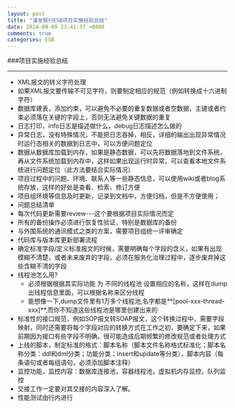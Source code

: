 ```yaml
---
layout: post
title: "浦发银行ESB项目实施经验总结"
date: 2014-09-09 23:41:37 +0800
comments: true
categories: ESB
---
```

###项目实施经验总结
***
* XML报文的转义字符处理
* 如果XML报文要传输不可见字符，则要制定相应的规范（例如转换成十六进制字符）
* 数据库建表，添加约束，可以避免不必要的重复数据或者空数据，主键或者约束必须落在关键的字段上，否则无法避免关键数据的重复
* 日志打印，info日志是描述做什么，debug日志描述怎么做的
* 异常日志，没有特殊情况，不能把日志吞掉，相反，详细的输出出现异常情况时运行态相关的数据到日志中，可以方便问题定位
* 数据从数据库加载到内存，如果是静态数据，可以先将数据落地到文件系统，再从文件系统加载到内存中，这样如果出现运行时异常，可以查看本地文件系统进行问题定位（此方法要结合实际情况）
* 项目过程中的问题、环境、联系人等一些静态信息，可以使用wiki或者blog系统存放，这样的好处是查看、检索、修订方便
* 项目组环境等信息及时更新，记录到文档中，方便归档，但是不方便使用；
* 问题总结清单
* 每次代码更新需要review---这个要根据项目实际情况而定
* 所有的备份操作必须进行恢复性验证，特别是数据库的备份
* 与外围系统的通讯模式之类的方案，需要项目组统一评审确定
* 代码库与版本库更新部署流程
* 确定标准字段/定义标准报文的时候，需要明确每个字段的含义，如果有出现模糊不清楚，或者未来废弃的字段，必须在服务化治理过程中，逐步废弃掉这些含糊不清的字段
* 线程池怎么用?    
  * 必须根据根据其实际功能 为 不同的线程池 设置相应的名称，这样在dump出线程信息里面，可以根据名称来区分线程
  * 能想像一下,dump文件里有1万多个线程池,名字都是**[pool-xxx-thread-xxx]**,而你不知道这些线程池是哪里创建出来的
* 标准性的接口规范，例如SOP报文转SOAP报文，这个转换过程中，需要字段映射，同时还需要将每个字段对应的转换方式在工作之初，要确定下来，如果前期因为接口有些字段不明确，很可能造成后期频繁的修改规范或者处理方式
* 上线的脚本，制定标准的格式：脚本名称（脚本文件名称格式标准化；脚本名称分类：ddl和dml分类；功能分类；insert和update等分类），脚本内容（每条语句或者每组语句，必须添加脚本注释）
* 监控功能，监控内容：数据库连接池，容器线程池，虚拟机内存监控，队列监控
* 交接工作一定要对其交接的内容深入了解。
* 性能测试由行内进行
